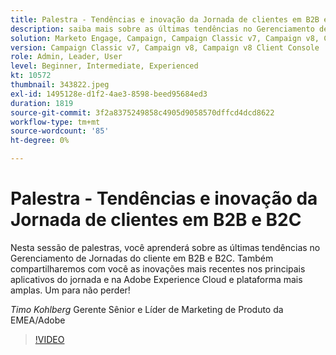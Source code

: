 ```yaml
---
title: Palestra - Tendências e inovação da Jornada de clientes em B2B e B2C
description: saiba mais sobre as últimas tendências no Gerenciamento de Jornadas do cliente em B2B e B2C
solution: Marketo Engage, Campaign, Campaign Classic v7, Campaign v8, Campaign v8 Client Console
version: Campaign Classic v7, Campaign v8, Campaign v8 Client Console
role: Admin, Leader, User
level: Beginner, Intermediate, Experienced
kt: 10572
thumbnail: 343822.jpeg
exl-id: 1495128e-d1f2-4ae3-8598-beed95684ed3
duration: 1819
source-git-commit: 3f2a8375249858c4905d9058570dffcd4dcd8622
workflow-type: tm+mt
source-wordcount: '85'
ht-degree: 0%

---
```


# Palestra - Tendências e inovação da Jornada de clientes em B2B e B2C

Nesta sessão de palestras, você aprenderá sobre as últimas tendências no Gerenciamento de Jornadas do cliente em B2B e B2C. Também compartilharemos com você as inovações mais recentes nos principais aplicativos do jornada e na Adobe Experience Cloud e plataforma mais amplas. Um para não perder!

*Timo Kohlberg* Gerente Sênior e Líder de Marketing de Produto da EMEA/Adobe

>[!VIDEO](https://video.tv.adobe.com/v/343822/?quality=12&learn=on)
